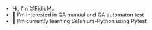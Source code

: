 - Hi, I’m @RidloMu
- 👀 I’m interested in QA manual and QA automaton test
- 🌱 I’m currently learning Selenium-Python using Pytest
